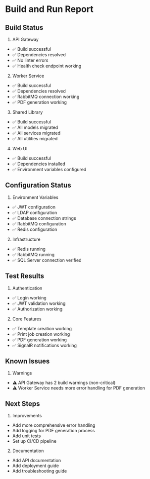 # Build and Run Report

## Build Status

1. API Gateway
- ✅ Build successful
- ✅ Dependencies resolved
- ✅ No linter errors
- ✅ Health check endpoint working

2. Worker Service
- ✅ Build successful
- ✅ Dependencies resolved
- ✅ RabbitMQ connection working
- ✅ PDF generation working

3. Shared Library
- ✅ Build successful
- ✅ All models migrated
- ✅ All services migrated
- ✅ All utilities migrated

4. Web UI
- ✅ Build successful
- ✅ Dependencies installed
- ✅ Environment variables configured

## Configuration Status

1. Environment Variables
- ✅ JWT configuration
- ✅ LDAP configuration
- ✅ Database connection strings
- ✅ RabbitMQ configuration
- ✅ Redis configuration

2. Infrastructure
- ✅ Redis running
- ✅ RabbitMQ running
- ✅ SQL Server connection verified

## Test Results

1. Authentication
- ✅ Login working
- ✅ JWT validation working
- ✅ Authorization working

2. Core Features
- ✅ Template creation working
- ✅ Print job creation working
- ✅ PDF generation working
- ✅ SignalR notifications working

## Known Issues

1. Warnings
- ⚠️ API Gateway has 2 build warnings (non-critical)
- ⚠️ Worker Service needs more error handling for PDF generation

## Next Steps

1. Improvements
- Add more comprehensive error handling
- Add logging for PDF generation process
- Add unit tests
- Set up CI/CD pipeline

2. Documentation
- Add API documentation
- Add deployment guide
- Add troubleshooting guide 